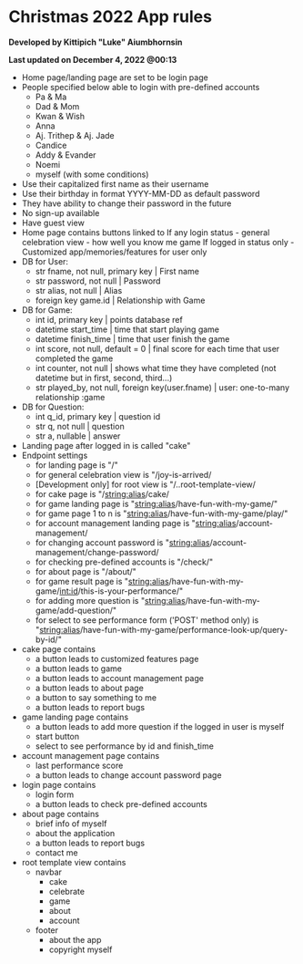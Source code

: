 # Christmas 2022 App rules

**Developed by Kittipich "Luke" Aiumbhornsin**

**Last updated on December 4, 2022 @00:13**

- Home page/landing page are set to be login page
- People specified below able to login with pre-defined accounts
	- Pa & Ma
	- Dad & Mom
	- Kwan & Wish
	- Anna
	- Aj. Trithep & Aj. Jade
	- Candice
	- Addy & Evander
	- Noemi
	- myself (with some conditions)
- Use their capitalized first name as their username
- Use their birthday in format YYYY-MM-DD as default password
- They have ability to change their password in the future
- No sign-up available
- Have guest view
- Home page contains buttons linked to
	If any login status
		- general celebration view
		- how well you know me game
	If logged in status only
		- Customized app/memories/features for user only
- DB for User:
	- str fname, not null, primary key | First name
	- str password, not null | Password
	- str alias, not null | Alias
	- foreign key game.id | Relationship with Game
- DB for Game:
	- int id, primary key | points database ref
	- datetime start_time | time that start playing game
	- datetime finish_time | time that user finish the game
	- int score, not null, default = 0 | final score for each time that user completed the game
	- int counter, not null | shows what time they have completed (not datetime but in first, second, third...)
	- str played_by, not null, foreign key(user.fname) | user: one-to-many relationship :game
- DB for Question:
	- int q_id, primary key | question id
	- str q, not null | question
	- str a, nullable | answer
- Landing page after logged in is called "cake"
- Endpoint settings
	- for landing page is "/"
	- for general celebration view is "/joy-is-arrived/
	- [Development only] for root view is "/..root-template-view/
	- for cake page is "/<string:alias>/cake/
	- for game landing page is "<string:alias>/have-fun-with-my-game/"
	- for game page 1 to n is "<string:alias>/have-fun-with-my-game/play/"
	- for account management landing page is "<string:alias>/account-management/
	- for changing account password is "<string:alias>/account-management/change-password/
	- for checking pre-defined accounts is "/check/"
	- for about page is "/about/"
	- for game result page is "<string:alias>/have-fun-with-my-game/<int:id>/this-is-your-performance/"
	- for adding more question is "<string:alias>/have-fun-with-my-game/add-question/"
	- for select to see performance form ('POST' method only) is "<string:alias>/have-fun-with-my-game/performance-look-up/query-by-id/"
- cake page contains
	- a button leads to customized features page
	- a button leads to game
	- a button leads to account management page
	- a button leads to about page
	- a button to say something to me
	- a button leads to report bugs
- game landing page contains
	- a button leads to add more question if the logged in user is myself 
	- start button
	- select to see performance by id and finish_time
- account management page contains
	- last performance score
	- a button leads to change account password page
- login page contains
	- login form
	- a button leads to check pre-defined accounts
- about page contains
	- brief info of myself
	- about the application
	- a button leads to report bugs
	- contact me
- root template view contains
	- navbar
		- cake
		- celebrate
		- game
		- about
		- account
	- footer
		- about the app
		- copyright myself
